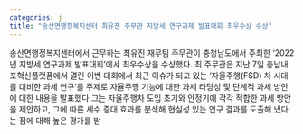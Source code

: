 ```yaml
---
categories: j
title: "송산면행정복지센터 최유진 주무관 지방세 연구과제 발표대회 최우수상 수상"
---
```

송산면행정복지센터에서 근무하는 최유진 재무팀 주무관이 충청남도에서 주최한 ‘2022년 지방세 연구과제 발표대회’에서 최우수상을 수상했다. 최 주무관은 지난 7일 충남내포혁신플랫폼에서 열린 이번 대회에서 최근 이슈가 되고 있는 ‘자율주행(FSD) 차 시대를 대비한 과세 연구’를 주제로 자율주행 기능에 대한 과세 타당성 및 단계적 과세 방안에 대한 내용을 발표했다.그는 자율주행차 도입 초기와 안정기에 각각 적합한 과세 방안을 제안하고, 그에 따른 세수 증대 효과를 분석해 현실성 있는 연구 결과를 도출해 냈다는 점에 대해 높은 평가를 받